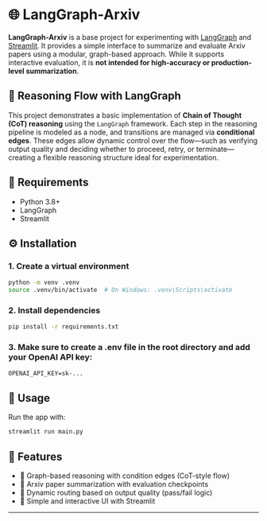 # 🌐 LangGraph-Arxiv

**LangGraph-Arxiv** is a base project for experimenting with [LangGraph](https://github.com/langchain-ai/langgraph) and [Streamlit](https://streamlit.io). It provides a simple interface to summarize and evaluate Arxiv papers using a modular, graph-based approach. While it supports interactive evaluation, it is **not intended for high-accuracy or production-level summarization**.

## 🧠 Reasoning Flow with LangGraph

This project demonstrates a basic implementation of **Chain of Thought (CoT) reasoning** using the `LangGraph` framework. Each step in the reasoning pipeline is modeled as a node, and transitions are managed via **conditional edges**. These edges allow dynamic control over the flow—such as verifying output quality and deciding whether to proceed, retry, or terminate—creating a flexible reasoning structure ideal for experimentation.

## 📆 Requirements

- Python 3.8+
- LangGraph
- Streamlit

## ⚙️ Installation

### 1. Create a virtual environment
```bash
python -m venv .venv
source .venv/bin/activate  # On Windows: .venv\Scripts\activate
```

### 2. Install dependencies
```bash
pip install -r requirements.txt
```

### 3. Make sure to create a .env file in the root directory and add your OpenAI API key:
```
OPENAI_API_KEY=sk-...
```

## 🚀 Usage

Run the app with:

```bash
streamlit run main.py
```

## 📌 Features

- 🧠 Graph-based reasoning with condition edges (CoT-style flow)
- 📄 Arxiv paper summarization with evaluation checkpoints
- 🔁 Dynamic routing based on output quality (pass/fail logic)
- 🎨 Simple and interactive UI with Streamlit

---
